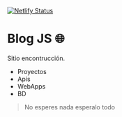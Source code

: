 [![Netlify Status](https://api.netlify.com/api/v1/badges/74b08afd-bbd2-424c-b0c2-0dfa1dc0896e/deploy-status)](https://app.netlify.com/sites/jackestar/deploys)

# Blog JS :globe_with_meridians:

Sitio encontrucción.

* Proyectos
* Apis
* WebApps
* BD

> No esperes nada esperalo todo